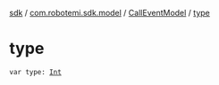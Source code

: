 [sdk](../../index.md) / [com.robotemi.sdk.model](../index.md) / [CallEventModel](index.md) / [type](./type.md)

# type

`var type: `[`Int`](https://kotlinlang.org/api/latest/jvm/stdlib/kotlin/-int/index.html)
